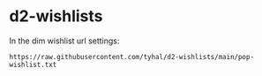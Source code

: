 # d2-wishlists

In the dim wishlist url settings:

```
https://raw.githubusercontent.com/tyhal/d2-wishlists/main/pop-wishlist.txt
```
